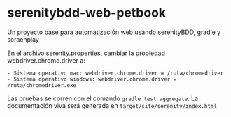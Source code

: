 # serenitybdd-web-petbook
Un proyecto base para automatización web usando serenityBDD, gradle y scraenplay 

En el archivo serenity.properties, cambiar la propiedad webdriver.chrome.driver a:
```
- Sistema operativo mac: webdriver.chrome.driver = /ruta/chromedriver
- Sistema operativo windows: webdriver.chrome.driver = /ruta/chromedriver.exe
```


Las pruebas se corren con el comando `gradle test aggregate`.
La documentación viva será generada en `target/site/serenity/index.html`
